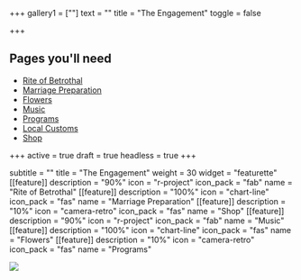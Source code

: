 +++
gallery1 = [""]
text = ""
title = "The Engagement"
toggle = false

+++

## Pages you'll need

* [Rite of Betrothal](https://www.latinmasswedding.com/rite-of-betrothal/) 
* [Marriage Preparation](https://www.latinmasswedding.com/marriage-preparation/) 
* [Flowers](https://www.latinmasswedding.com/flowers/) 
* [Music](https://www.latinmasswedding.com/music/) 
* [Programs](https://www.latinmasswedding.com/programs/)
* [Local Customs](https://www.latinmasswedding.com/local-customs/) 
* [Shop](https://www.latinmasswedding.com/shop/) 

+++
active = true
draft = true
headless = true
+++ 

subtitle = ""
title = "The Engagement"
weight = 30
widget = "featurette"
[[feature]]
description = "90%"
icon = "r-project"
icon_pack = "fab"
name = "Rite of Betrothal"
[[feature]]
description = "100%"
icon = "chart-line"
icon_pack = "fas"
name = "Marriage Preparation"
[[feature]]
description = "10%"
icon = "camera-retro"
icon_pack = "fas"
name = "Shop"
[[feature]]
description = "90%"
icon = "r-project"
icon_pack = "fab"
name = "Music"
[[feature]]
description = "100%"
icon = "chart-line"
icon_pack = "fas"
name = "Flowers"
[[feature]]
description = "10%"
icon = "camera-retro"
icon_pack = "fas"
name = "Programs"

![](/uploads/reading.JPG)
